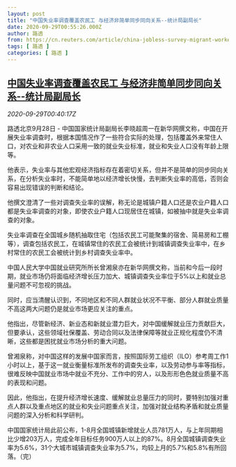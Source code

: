 ```yaml
---
layout: post
title: "中国失业率调查覆盖农民工 与经济非简单同步同向关系--统计局副局长"
date: 2020-09-29T00:55:26.000Z
author: 路透
from: https://cn.reuters.com/article/china-jobless-survey-migrant-workers-092-idCNKBS26K02I
tags: [ 路透 ]
categories: [ 路透 ]
---
```

<!--1601340926000-->
[中国失业率调查覆盖农民工 与经济非简单同步同向关系--统计局副局长](https://cn.reuters.com/article/china-jobless-survey-migrant-workers-092-idCNKBS26K02I)
------

<div>
<div><i>2020-09-29T00:40:17Z</i></div><p>路透北京9月28日 - 中国国家统计局副局长李晓超周一在新华网撰文称，中国在开展失业率调查时，根据本国情况作了一些符合实际的处理，包括覆盖外来常住人口，对农业和非农业人口采用一致的就业失业标准，就业和失业人口没有年龄上限等。</p><p>他表示，失业率与其他宏观经济指标存在着密切关系，但并不是简单的同步同向关系，在分析失业率时，不能简单地以经济增长快慢，去判断失业率的高低，否则会容易出现错误的判断和结论。</p><p>他撰文澄清了一些对调查失业率的误解，称无论是城镇户籍人口还是农业户籍人口都是失业率调查的对象，即使农业户籍人口现居住在城镇，如被抽中就是失业率调查的对象。</p><p>失业率调查在全国城乡随机抽取住宅（包括农民工可能聚集的宿舍、简易房和工棚等），调查包括农民工，在城镇常住的农民工会被统计到城镇调查失业率中，在乡村常住的农民工会被统计到乡村调查失业率中。</p><p>中国人民大学中国就业研究所所长曾湘泉亦在新华网撰文称，当前和今后一段时期，就业市场仍将面临经济增长压力加大、城镇调查失业率位于5%以上和就业总量问题不可忽视的挑战。</p><p>同时，应当清醒认识到，不同地区和不同人群就业状况不平衡、部分人群就业质量不高这两大问题仍是就业市场更应关注的重点。</p><p>他指出，尽管新经济、新业态和新就业潜力巨大，对中国缓解就业压力贡献巨大，但要承认，这些领域社保覆盖、劳动合同以及法律保障等就业正规化程度仍不清晰，这些都是困扰就业市场分析的重大问题。</p><p>曾湘泉称，对中国这样的发展中国家而言，按照国际劳工组织（ILO）参考周工作1小时以上，基于这一就业衡量标准所发布的调查失业率，以及劳动参与率等指标，很难反映中国就业市场中就业不充分、工作中的穷人，以及形形色色就业质量不高的表现和问题。</p><p>因此，他指出，在提升经济增长速度、缓解就业总量压力的同时，要特别加强对重点人群以及重点地区的就业和失业问题重点关注，加强对就业结构矛盾和就业质量问题的深入分析和科学研判。</p><p>中国国家统计局此前公布，1-8月全国城镇新增就业人员781万人，与上年同期相比少增203万人，完成全年目标任务900万人以上的87%。8月全国城镇调查失业率为5.6%，31个大城市城镇调查失业率为5.7%，均较上月的5.7%和5.8%有所回落。（完）</p>
</div>
